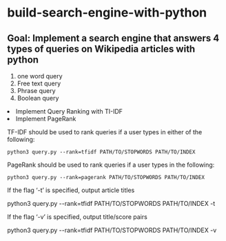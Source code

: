 # build-search-engine-with-python

## Goal: Implement a search engine that answers 4 types of queries on Wikipedia articles with python 
1. one word query
2. Free text query
3. Phrase query
4. Boolean query
<li> Implement Query Ranking with TI-IDF
<li> Implement PageRank
 

TF-IDF should be used to rank queries if a user types in either of the following: 

    python3 query.py --rank=tfidf PATH/TO/STOPWORDS PATH/TO/INDEX
  
PageRank should be used to rank queries if a user types in the following: 

    python3 query.py --rank=pagerank PATH/TO/STOPWORDS PATH/TO/INDEX

If the flag ‘-t’ is specified, output article titles

python3 query.py --rank=tfidf PATH/TO/STOPWORDS PATH/TO/INDEX -t
  
If the flag ‘-v’ is specified, output title/score pairs

python3 query.py --rank=tfidf PATH/TO/STOPWORDS PATH/TO/INDEX -v

